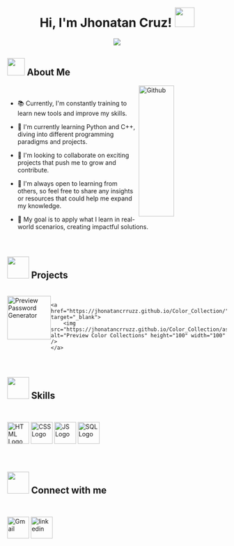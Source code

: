 <h1 align="center">
Hi, I'm Jhonatan Cruz!
	<a href="#" target="_self">
		<img src="https://media.giphy.com/media/hvRJCLFzcasrR4ia7z/giphy.gif" height="45" width="45" >
	</a>

</h1>
<p align="center">
	<img src="https://readme-typing-svg.herokuapp.com?lines=Computer+Science+Student;Full+Stack+Web+Developer;DS%20|%20AI%20|%20ML%20Enthusiastic;Always%20learning%20new%20things&center=true&width=900&height=100&size=40">
</p>
<h2> <img src = "https://img.icons8.com/?size=100&id=aJPLw-4jUCR3&format=png&color=000000" height="40" width="40" > About Me </h2>
<img width="40%" align="right" alt="Github" src="https://github.com/7oSkaaa/7oSkaaa/blob/main/Images/Right_Side.gif?raw=true" width="200" height="300" />
<br>

- 📚 Currently, I'm constantly training to learn new tools and improve my skills.

- 🌱 I'm currently learning Python and C++, diving into different programming paradigms and projects.

- 🤝 I'm looking to collaborate on exciting projects that push me to grow and contribute.

- 💬 I'm always open to learning from others, so feel free to share any insights or resources that could help me expand my knowledge.

- 🚀 My goal is to apply what I learn in real-world scenarios, creating impactful solutions.
<br>

<h2> <img src="https://img.icons8.com/?size=100&id=104233&format=png&color=000000" height="50" width="50" > Projects </h2>
<br>

<!-- Proyecto 1 y Proyecto 2 alineados horizontalmente -->
<div style="display: flex; justify-content: space-around;">
    <a href="https://jhonatancrruzz.github.io/Password_Generator/" target="_blank">
        <img src="https://jhonatancrruzz.github.io/Password_Generator//assets/images/preview.jpg" alt="Preview Password Generator" height="100" width="100" />
    </a>  

    <a href="https://jhonatancrruzz.github.io/Color_Collection/" target="_blank">
        <img src="https://jhonatancrruzz.github.io/Color_Collection/assets/images/preview.jpg" alt="Preview Color Collections" height="100" width="100" />
    </a>
</div>
<br>

<h2> <img src = "https://media2.giphy.com/media/QssGEmpkyEOhBCb7e1/giphy.gif?cid=ecf05e47a0n3gi1bfqntqmob8g9aid1oyj2wr3ds3mg700bl&rid=giphy.gif" height="50" width="50" > Skills  </h2>
<br>

<img src="https://skillicons.dev/icons?i=html" alt="HTML Logo"  height="50" width="50" />  <img src="https://skillicons.dev/icons?i=css" alt="CSS Logo" height="50" width="50" />  <img src="https://skillicons.dev/icons?i=js" alt="JS Logo" width="50"/>  <img src="https://skillicons.dev/icons?i=mysql" alt="SQL Logo" height="50" width="50" />

<br>

<h2> <img src = "https://img.icons8.com/?size=100&id=AUwsQr3iLOnC&format=png&color=000000" height="50" width="50" > Connect with me  </h2>
<br>


<a href="https://mail.google.com/mail/u/0/#inbox?compose=GTvVlcSKkkRZrSCgRHFjXQhHVrqFFwhJSgMBLblkfzlfMZJrmpbJmjRdZXdNlLKZCnpCrxHzwdvzl" target="blank"><img align="start" src="https://cdn.worldvectorlogo.com/logos/official-gmail-icon-2020-.svg" alt="Gmail" height="50" width="50" /></a>
<a href="https://www.linkedin.com/in/jhonatan-cruz-598631352/" target="blank"><img align="start" src="https://cdn.worldvectorlogo.com/logos/linkedin-icon-2.svg" alt="linkedin" height="50" width="50" /></a>





  


